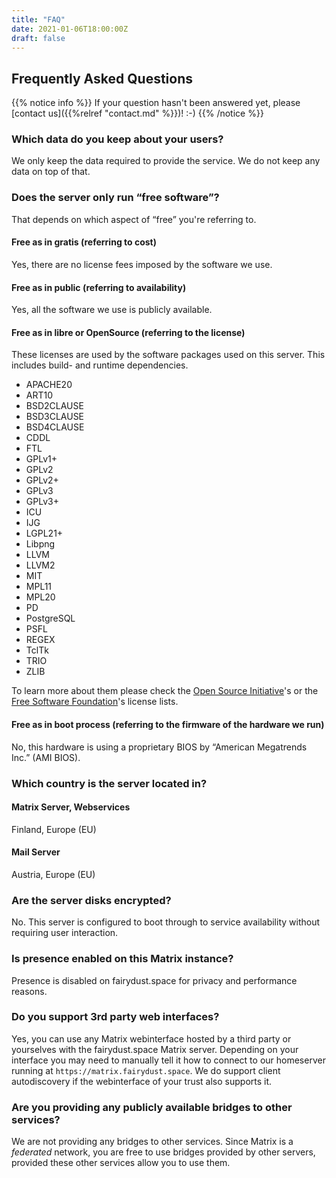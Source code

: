 ```yaml
---
title: "FAQ"
date: 2021-01-06T18:00:00Z
draft: false
---
```


## Frequently Asked Questions

{{% notice info %}}
If your question hasn't been answered yet, please [contact us]({{%relref "contact.md" %}})! :-)
{{% /notice %}}

### Which data do you keep about your users?

We only keep the data required to provide the service. We do not keep any data on top of that.

### Does the server only run “free software”?

That depends on which aspect of “free” you're referring to.

#### Free as in gratis (referring to cost)

Yes, there are no license fees imposed by the software we use.

#### Free as in public (referring to availability)

Yes, all the software we use is publicly available.

#### Free as in libre or OpenSource (referring to the license)

These licenses are used by the software packages used on this server. This includes build- and runtime dependencies.

- APACHE20
- ART10
- BSD2CLAUSE
- BSD3CLAUSE
- BSD4CLAUSE
- CDDL
- FTL
- GPLv1+
- GPLv2
- GPLv2+
- GPLv3
- GPLv3+
- ICU
- IJG
- LGPL21+
- Libpng
- LLVM
- LLVM2
- MIT
- MPL11
- MPL20
- PD
- PostgreSQL
- PSFL
- REGEX
- TclTk
- TRIO
- ZLIB

To learn more about them please check the [Open Source Initiative](https://opensource.org/licenses/category)'s or the [Free Software Foundation](https://www.gnu.org/licenses/license-list.html)'s license lists.

#### Free as in boot process (referring to the firmware of the hardware we run)

No, this hardware is using a proprietary BIOS by “American Megatrends Inc.” (AMI BIOS).

### Which country is the server located in?

#### Matrix Server, Webservices

Finland, Europe (EU)

#### Mail Server

Austria, Europe (EU)

### Are the server disks encrypted?

No. This server is configured to boot through to service availability without requiring user interaction.

### Is presence enabled on this Matrix instance?

Presence is disabled on fairydust.space for privacy and performance reasons.

### Do you support 3rd party web interfaces?

Yes, you can use any Matrix webinterface hosted by a third party or yourselves with the fairydust.space Matrix server. Depending on your interface you may need to manually tell it how to connect to our homeserver running at `https://matrix.fairydust.space`. We do support client autodiscovery if the webinterface of your trust also supports it.

### Are you providing any publicly available bridges to other services?

We are not providing any bridges to other services. Since Matrix is a *federated* network, you are free to use bridges provided by other servers, provided these other services allow you to use them.

